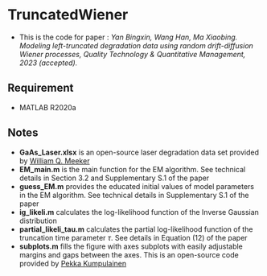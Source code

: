 # TruncatedWiener
- This is the code for paper :
_Yan Bingxin, Wang Han, Ma Xiaobing. Modeling left-truncated degradation data using random drift-diffusion Wiener processes, Quality Technology & Quantitative Management, 2023 (accepted)._

## Requirement
- MATLAB R2020a

## Notes
- __GaAs_Laser.xlsx__ is an open-source laser degradation data set provided by [William Q. Meeker](https://www.wiley.com/en-us/Statistical+Methods+for+Reliability+Data,+2nd+Edition-p-9781118115459)
- __EM_main.m__ is the main function for the EM algorithm. See technical details in Section 3.2 and Supplementary S.1 of the paper
- __guess_EM.m__ provides the educated initial values of model parameters in the EM algorithm. See technical details in Supplementary S.1 of the paper
- __ig_likeli.m__ calculates the log-likelihood function of the Inverse Gaussian distribution
- __partial_likeli_tau.m__ calculates the partial log-likelihood function of the truncation time parameter $\tau$. See details in Equation (12) of the paper
- __subplots.m__ fills the figure with axes subplots with easily adjustable margins and gaps between the axes. This is an open-source code provided by [Pekka Kumpulainen](https://www.mathworks.com/matlabcentral/fileexchange/27991-tight_subplot-nh-nw-gap-marg_h-marg_w)
